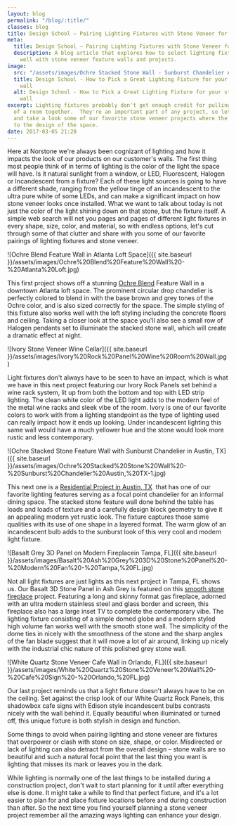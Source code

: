 ```yaml
---
layout: blog
permalink: "/blog/:title/"
classes: blog
title: Design School – Pairing Lighting Fixtures with Stone Veneer for Amazing Results
meta:
  title: Design School – Pairing Lighting Fixtures with Stone Veneer for Amazing Results
  description: A blog article that explores how to select lighting fixtures that work
    well with stone veneer feature walls and projects.
image:
  src: "/assets/images/Ochre Stacked Stone Wall - Sunburst Chandelier Austin, TX.jpg"
  title: Design School - How to Pick a Great Lighting Fixture for your stone veneer
    wall
  alt: Design School - How to Pick a Great Lighting Fixture for your stone veneer
    wall
excerpt: Lighting fixtures probably don't get enough credit for pulling the design
  of a room together.  They're an important part of any project, so let's explore
  and take a look some of our favorite stone veneer projects where the fixture adds
  to the design of the space.
date: 2017-03-05 21:28
---
```

Here at Norstone we're always been cognizant of lighting and how it impacts the look of our products on our customer's walls. The first thing most people think of in terms of lighting is the color of the light the space will have. Is it natural sunlight from a window, or LED, Fluorescent, Halogen or Incandescent from a fixture? Each of these light sources is going to have a different shade, ranging from the yellow tinge of an incandescent to the ultra pure white of some LEDs, and can make a significant impact on how stone veneer looks once installed. What we want to talk about today is not just the color of the light shining down on that stone, but the fixture itself. A simple web search will net you pages and pages of different light fixtures in every shape, size, color, and material, so with endless options, let's cut through some of that clutter and share with you some of our favorite pairings of lighting fixtures and stone veneer.

![Ochre Blend Feature Wall in Atlanta Loft Space]({{ site.baseurl }}/assets/images/Ochre%20Blend%20Feature%20Wall%20-%20Atlanta%20Loft.jpg)

This first project shows off a stunning [Ochre Blend](https://www.norstoneusa.com/blog/norstone-color-series-designing-ochre-blend/) Feature Wall in a downtown Atlanta loft space. The prominent circular drop chandelier is perfectly colored to blend in with the base brown and grey tones of the Ochre color, and is also sized correctly for the space. The simple styling of this fixture also works well with the loft styling including the concrete floors and ceiling. Taking a closer look at the space you'll also see a small row of Halogen pendants set to illuminate the stacked stone wall, which will create a dramatic effect at night.

![Ivory Stone Veneer Wine Cellar]({{ site.baseurl }}/assets/images/Ivory%20Rock%20Panel%20Wine%20Room%20Wall.jpg)

Light fixtures don't always have to be seen to have an impact, which is what we have in this next project featuring our Ivory Rock Panels set behind a wine rack system, lit up from both the bottom and top with LED strip lighting. The clean white color of the LED light adds to the modern feel of the metal wine racks and sleek vibe of the room. Ivory is one of our favorite colors to work with from a lighting standpoint as the type of lighting used can really impact how it ends up looking. Under incandescent lighting this same wall would have a much yellower hue and the stone would look more rustic and less contemporary.

![Ochre Stacked Stone Feature Wall with Sunburst Chandelier in Austin, TX]({{ site.baseurl }}/assets/images/Ochre%20Stacked%20Stone%20Wall%20-%20Sunburst%20Chandelier%20Austin,%20TX-1.jpg)

This next one is a [Residential Project in Austin, TX](https://www.norstoneusa.com/blog/ochre-ochre-everywhere-in-this-magnificent-austin-tx-modern-home/)  that has one of our favorite lighting features serving as a focal point chandelier for an informal dining space. The stacked stone feature wall done behind the table has loads and loads of texture and a carefully design block geometry to give it an appealing modern yet rustic look. The fixture captures those same qualities with its use of one shape in a layered format. The warm glow of an incandescent bulb adds to the sunburst look of this very cool and modern light fixture.

![Basalt Grey 3D Panel on Modern Fireplacein Tampa, FL]({{ site.baseurl }}/assets/images/Basalt%20Ash%20Grey%203D%20Stone%20Panel%20-%20Modern%20Fan%20-%20Tampa,%20FL.jpg)

Not all light fixtures are just lights as this next project in Tampa, FL shows us. Our Basalt 3D Stone Panel in Ash Grey is featured on this [smooth stone fireplace](https://www.norstoneusa.com/blog/design-trends-when-it-comes-to-stone-smooth-is-in/) project. Featuring a long and skinny format gas fireplace, adorned with an ultra modern stainless steel and glass border and screen, this fireplace also has a large inset TV to complete the contemporary vibe. The lighting fixture consisting of a simple domed globe and a modern styled high volume fan works well with the smooth stone wall. The simplicity of the dome ties in nicely with the smoothness of the stone and the sharp angles of the fan blade suggest that it will move a lot of air around, linking up nicely with the industrial chic nature of this polished grey stone wall.

![White Quartz Stone Veneer Cafe Wall in Orlando, FL]({{ site.baseurl }}/assets/images/White%20Quartz%20Stone%20Veneer%20Wall%20-%20Cafe%20Sign%20-%20Orlando,%20FL.jpg)

Our last project reminds us that a light fixture doesn't always have to be on the ceiling. Set against the crisp look of our White Quartz Rock Panels, this shadowbox cafe signs with Edison style incandescent bulbs contrasts nicely with the wall behind it. Equally beautiful when illuminated or turned off, this unique fixture is both stylish in design and function.

Some things to avoid when pairing lighting and stone veneer are fixtures that overpower or clash with stone on size, shape, or color. Misdirected or lack of lighting can also detract from the overall design – stone walls are so beautiful and such a natural focal point that the last thing you want is lighting that misses its mark or leaves you in the dark.

While lighting is normally one of the last things to be installed during a construction project, don't wait to start planning for it until after everything else is done. It might take a while to find that perfect fixture, and it's a lot easier to plan for and place fixture locations before and during construction than after. So the next time you find yourself planning a stone veneer project remember all the amazing ways lighting can enhance your design.